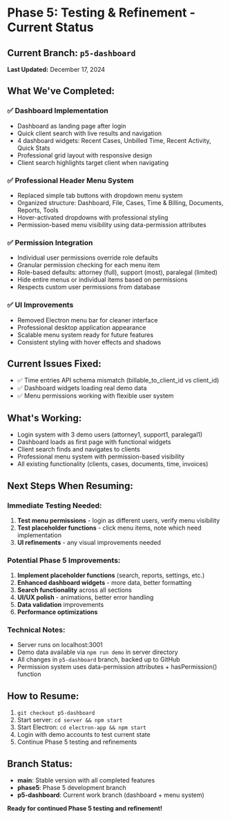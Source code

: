 # Phase 5: Testing & Refinement - Current Status

## **Current Branch:** `p5-dashboard`
**Last Updated:** December 17, 2024

## **What We've Completed:**

### ✅ **Dashboard Implementation**
- Dashboard as landing page after login
- Quick client search with live results and navigation
- 4 dashboard widgets: Recent Cases, Unbilled Time, Recent Activity, Quick Stats
- Professional grid layout with responsive design
- Client search highlights target client when navigating

### ✅ **Professional Header Menu System**
- Replaced simple tab buttons with dropdown menu system
- Organized structure: Dashboard, File, Cases, Time & Billing, Documents, Reports, Tools
- Hover-activated dropdowns with professional styling
- Permission-based menu visibility using data-permission attributes

### ✅ **Permission Integration**
- Individual user permissions override role defaults
- Granular permission checking for each menu item
- Role-based defaults: attorney (full), support (most), paralegal (limited)
- Hide entire menus or individual items based on permissions
- Respects custom user permissions from database

### ✅ **UI Improvements**
- Removed Electron menu bar for cleaner interface
- Professional desktop application appearance
- Scalable menu system ready for future features
- Consistent styling with hover effects and shadows

## **Current Issues Fixed:**
- ✅ Time entries API schema mismatch (billable_to_client_id vs client_id)
- ✅ Dashboard widgets loading real demo data
- ✅ Menu permissions working with flexible user system

## **What's Working:**
- Login system with 3 demo users (attorney1, support1, paralegal1)
- Dashboard loads as first page with functional widgets
- Client search finds and navigates to clients
- Professional menu system with permission-based visibility
- All existing functionality (clients, cases, documents, time, invoices)

## **Next Steps When Resuming:**

### **Immediate Testing Needed:**
1. **Test menu permissions** - login as different users, verify menu visibility
2. **Test placeholder functions** - click menu items, note which need implementation
3. **UI refinements** - any visual improvements needed

### **Potential Phase 5 Improvements:**
1. **Implement placeholder functions** (search, reports, settings, etc.)
2. **Enhanced dashboard widgets** - more data, better formatting
3. **Search functionality** across all sections
4. **UI/UX polish** - animations, better error handling
5. **Data validation** improvements
6. **Performance optimizations**

### **Technical Notes:**
- Server runs on localhost:3001
- Demo data available via `npm run demo` in server directory
- All changes in `p5-dashboard` branch, backed up to GitHub
- Permission system uses data-permission attributes + hasPermission() function

## **How to Resume:**
1. `git checkout p5-dashboard`
2. Start server: `cd server && npm start`
3. Start Electron: `cd electron-app && npm start`
4. Login with demo accounts to test current state
5. Continue Phase 5 testing and refinements

## **Branch Status:**
- **main**: Stable version with all completed features
- **phase5**: Phase 5 development branch
- **p5-dashboard**: Current work branch (dashboard + menu system)

**Ready for continued Phase 5 testing and refinement!**